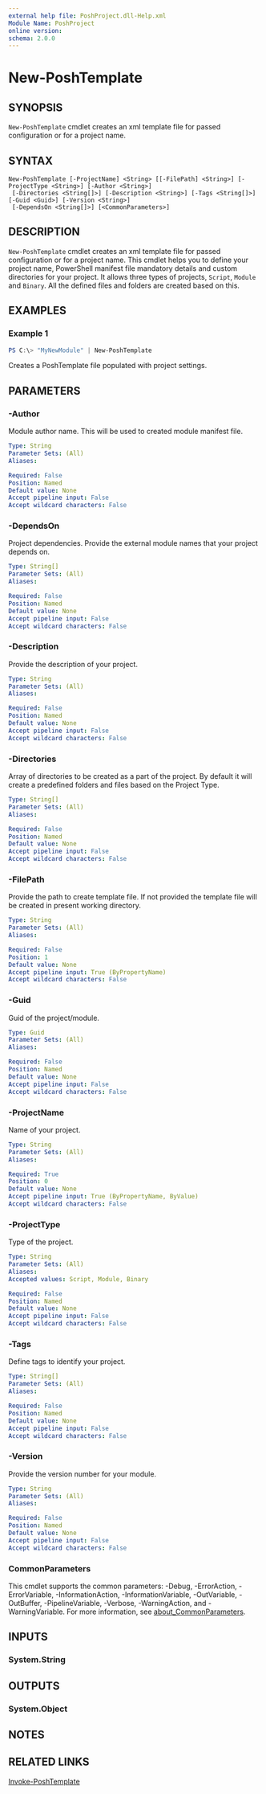 ```yaml
---
external help file: PoshProject.dll-Help.xml
Module Name: PoshProject
online version:
schema: 2.0.0
---
```


# New-PoshTemplate

## SYNOPSIS
`New-PoshTemplate` cmdlet creates an xml template file for passed configuration or for a project name. 

## SYNTAX

```
New-PoshTemplate [-ProjectName] <String> [[-FilePath] <String>] [-ProjectType <String>] [-Author <String>]
 [-Directories <String[]>] [-Description <String>] [-Tags <String[]>] [-Guid <Guid>] [-Version <String>]
 [-DependsOn <String[]>] [<CommonParameters>]
```

## DESCRIPTION
`New-PoshTemplate` cmdlet creates an xml template file for passed configuration or for a project name. This cmdlet helps you to define 
your project name, PowerShell manifest file mandatory details and custom directories for your project. It allows three types of projects,
`Script`, `Module` and `Binary`. All the defined files and folders are created based on this.


## EXAMPLES

### Example 1
```powershell
PS C:\> "MyNewModule" | New-PoshTemplate
```

Creates a PoshTemplate file populated with project settings.

## PARAMETERS

### -Author
Module author name. This will be used to created module manifest file.

```yaml
Type: String
Parameter Sets: (All)
Aliases:

Required: False
Position: Named
Default value: None
Accept pipeline input: False
Accept wildcard characters: False
```

### -DependsOn
Project dependencies. Provide the external module names that your project depends on.

```yaml
Type: String[]
Parameter Sets: (All)
Aliases:

Required: False
Position: Named
Default value: None
Accept pipeline input: False
Accept wildcard characters: False
```

### -Description
Provide the description of your project.

```yaml
Type: String
Parameter Sets: (All)
Aliases:

Required: False
Position: Named
Default value: None
Accept pipeline input: False
Accept wildcard characters: False
```

### -Directories
Array of directories to be created as a part of the project. By default it will create a predefined folders and files based on the Project Type.

```yaml
Type: String[]
Parameter Sets: (All)
Aliases:

Required: False
Position: Named
Default value: None
Accept pipeline input: False
Accept wildcard characters: False
```

### -FilePath
Provide the path to create template file. If not provided the template file will be created in present working directory.

```yaml
Type: String
Parameter Sets: (All)
Aliases:

Required: False
Position: 1
Default value: None
Accept pipeline input: True (ByPropertyName)
Accept wildcard characters: False
```

### -Guid
Guid of the project/module.

```yaml
Type: Guid
Parameter Sets: (All)
Aliases:

Required: False
Position: Named
Default value: None
Accept pipeline input: False
Accept wildcard characters: False
```

### -ProjectName
Name of your project.

```yaml
Type: String
Parameter Sets: (All)
Aliases:

Required: True
Position: 0
Default value: None
Accept pipeline input: True (ByPropertyName, ByValue)
Accept wildcard characters: False
```

### -ProjectType
Type of the project.

```yaml
Type: String
Parameter Sets: (All)
Aliases:
Accepted values: Script, Module, Binary

Required: False
Position: Named
Default value: None
Accept pipeline input: False
Accept wildcard characters: False
```

### -Tags
Define tags to identify your project.

```yaml
Type: String[]
Parameter Sets: (All)
Aliases:

Required: False
Position: Named
Default value: None
Accept pipeline input: False
Accept wildcard characters: False
```

### -Version
Provide the version number for your module.

```yaml
Type: String
Parameter Sets: (All)
Aliases:

Required: False
Position: Named
Default value: None
Accept pipeline input: False
Accept wildcard characters: False
```

### CommonParameters
This cmdlet supports the common parameters: -Debug, -ErrorAction, -ErrorVariable, -InformationAction, -InformationVariable, -OutVariable, -OutBuffer, -PipelineVariable, -Verbose, -WarningAction, and -WarningVariable. For more information, see [about_CommonParameters](http://go.microsoft.com/fwlink/?LinkID=113216).

## INPUTS

### System.String

## OUTPUTS

### System.Object
## NOTES

## RELATED LINKS
[Invoke-PoshTemplate](https://github.com/IndividualsinDemand/PoshProject/blob/master/docs/Invoke-PoshTemplate.md)